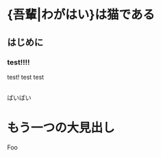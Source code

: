 # {吾輩|わがはい}は猫である

## はじめに

### test!!!! ###

test! test test


## 

ばいばい

<style>
section {
    margin: 1em;
    border: 1px solid;
}
</style>

# もう一つの大見出し

Foo
